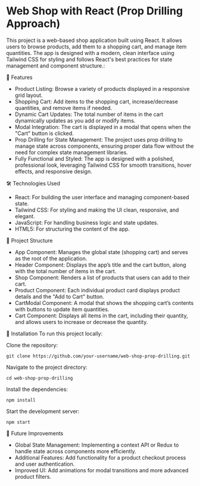 # Web Shop with React (Prop Drilling Approach)

This project is a web-based shop application built using React. It allows users to browse products, add them to a shopping cart, and manage item quantities. The app is designed with a modern, clean interface using Tailwind CSS for styling and follows React's best practices for state management and component structure.:

🚀 Features
* Product Listing: Browse a variety of products displayed in a responsive grid layout.
* Shopping Cart: Add items to the shopping cart, increase/decrease quantities, and remove items if needed.
* Dynamic Cart Updates: The total number of items in the cart dynamically updates as you add or modify items.
* Modal Integration: The cart is displayed in a modal that opens when the "Cart" button is clicked.
* Prop Drilling for State Management: The project uses prop drilling to manage state across components, ensuring proper data flow without the need for complex state management libraries.
* Fully Functional and Styled: The app is designed with a polished, professional look, leveraging Tailwind CSS for smooth transitions, hover effects, and responsive design.

🛠️  Technologies Used
* React: For building the user interface and managing component-based state.
* Tailwind CSS: For styling and making the UI clean, responsive, and elegant.
* JavaScript: For handling business logic and state updates.
* HTML5: For structuring the content of the app.

📁 Project Structure
- App Component: Manages the global state (shopping cart) and serves as the root of the application.
- Header Component: Displays the app’s title and the cart button, along with the total number of items in the cart.
- Shop Component: Renders a list of products that users can add to their cart.
- Product Component: Each individual product card displays product details and the "Add to Cart" button.
- CartModal Component: A modal that shows the shopping cart’s contents with buttons to update item quantities.
- Cart Component: Displays all items in the cart, including their quantity, and allows users to increase or decrease the quantity.

📝 Installation
To run this project locally:

Clone the repository:

```git clone https://github.com/your-username/web-shop-prop-drilling.git```

Navigate to the project directory:

```cd web-shop-prop-drilling```

Install the dependencies:

```npm install```

Start the development server:

```npm start```


🚧 Future Improvements
* Global State Management: Implementing a context API or Redux to handle state across components more efficiently.
* Additional Features: Add functionality for a product checkout process and user authentication.
* Improved UI: Add animations for modal transitions and more advanced product filters.
